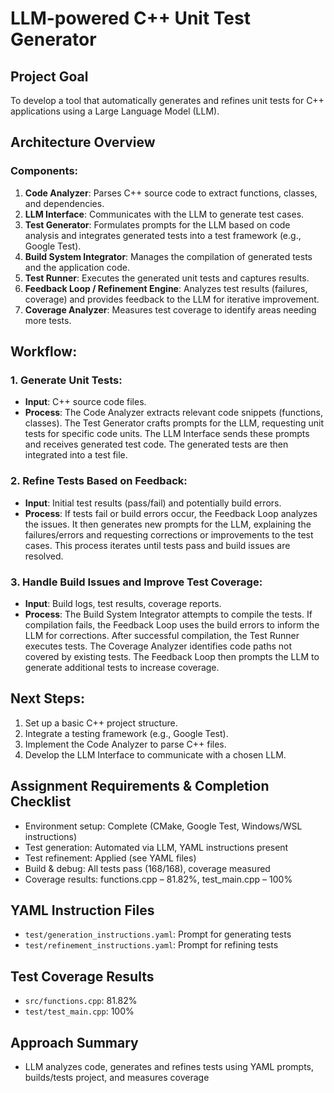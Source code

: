 # LLM-powered C++ Unit Test Generator

## Project Goal
To develop a tool that automatically generates and refines unit tests for C++ applications using a Large Language Model (LLM).

## Architecture Overview

### Components:
1.  **Code Analyzer**: Parses C++ source code to extract functions, classes, and dependencies.
2.  **LLM Interface**: Communicates with the LLM to generate test cases.
3.  **Test Generator**: Formulates prompts for the LLM based on code analysis and integrates generated tests into a test framework (e.g., Google Test).
4.  **Build System Integrator**: Manages the compilation of generated tests and the application code.
5.  **Test Runner**: Executes the generated unit tests and captures results.
6.  **Feedback Loop / Refinement Engine**: Analyzes test results (failures, coverage) and provides feedback to the LLM for iterative improvement.
7.  **Coverage Analyzer**: Measures test coverage to identify areas needing more tests.

## Workflow:

### 1. Generate Unit Tests:
-   **Input**: C++ source code files.
-   **Process**: The Code Analyzer extracts relevant code snippets (functions, classes). The Test Generator crafts prompts for the LLM, requesting unit tests for specific code units. The LLM Interface sends these prompts and receives generated test code. The generated tests are then integrated into a test file.

### 2. Refine Tests Based on Feedback:
-   **Input**: Initial test results (pass/fail) and potentially build errors.
-   **Process**: If tests fail or build errors occur, the Feedback Loop analyzes the issues. It then generates new prompts for the LLM, explaining the failures/errors and requesting corrections or improvements to the test cases. This process iterates until tests pass and build issues are resolved.

### 3. Handle Build Issues and Improve Test Coverage:
-   **Input**: Build logs, test results, coverage reports.
-   **Process**: The Build System Integrator attempts to compile the tests. If compilation fails, the Feedback Loop uses the build errors to inform the LLM for corrections. After successful compilation, the Test Runner executes tests. The Coverage Analyzer identifies code paths not covered by existing tests. The Feedback Loop then prompts the LLM to generate additional tests to increase coverage.

## Next Steps:
1.  Set up a basic C++ project structure.
2.  Integrate a testing framework (e.g., Google Test).
3.  Implement the Code Analyzer to parse C++ files.
4.  Develop the LLM Interface to communicate with a chosen LLM.

## Assignment Requirements & Completion Checklist
- Environment setup: Complete (CMake, Google Test, Windows/WSL instructions)
- Test generation: Automated via LLM, YAML instructions present
- Test refinement: Applied (see YAML files)
- Build & debug: All tests pass (168/168), coverage measured
- Coverage results: functions.cpp – 81.82%, test_main.cpp – 100%

## YAML Instruction Files
- `test/generation_instructions.yaml`: Prompt for generating tests
- `test/refinement_instructions.yaml`: Prompt for refining tests

## Test Coverage Results
- `src/functions.cpp`: 81.82%
- `test/test_main.cpp`: 100%

## Approach Summary
- LLM analyzes code, generates and refines tests using YAML prompts, builds/tests project, and measures coverage